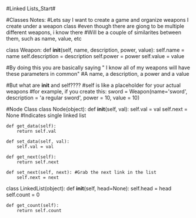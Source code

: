 #Linked Lists_Start#

#Classes Notes:
#Lets say I want to create a game and organize weapons I create under a weapon class
#even though there are giong to be multiple different weapons, i know there 
#Will be a couple of similarites between them, such as name, value, etc

class Weapon:
    def __init__(self, name, description, power, value):
        self.name = name
        self.description = description
        self.power = power
        self.value = value

#By doing this you are basically saying " I know all of my weapons will have these parameters in common"
#A name, a description, a power and a value

#But what are __init__ and self????
#self is like a placeholder for your actual weapons
#for example, if you create this:
sword = Weapon(name='sword', description = 'a regular sword', power = 10, value = 10)

    


#Node Class
class Node(object):
    def __init__(self, val):
        self.val = val
        self.next = None #Indicates single linked list

    def get_data(self):
        return self.val

    def set_data(self, val):
        self.val = val

    def get_next(self):
        return self.next

    def set_next(self, next): #Grab the next link in the list
        self.next = next

class LinkedList(object):
    def __init__(self, head=None):
        self.head = head
        self.count = 0

    def get_count(self):
        return self.count
    
